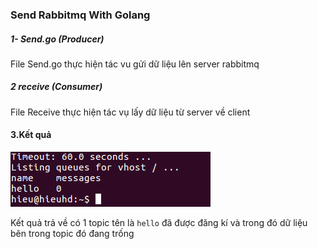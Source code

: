 ### Send Rabbitmq With Golang 

##### 1- Send.go (Producer)
File Send.go thực hiện tác vu gửi dữ liệu lên server rabbitmq
##### 2 receive (Consumer)
File Receive thực hiện tác vụ lấy dữ liệu từ server về client

#### 3.Kết quả 
![Kết quả](/img/resuft.png)

Kết quả trả về có 1 topic tên là `hello` đã được đăng kí và trong đó dữ liệu bên trong topic đó đang trống